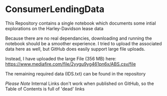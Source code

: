 # ConsumerLendingData

This Repository contains a single notebook which documents some intial explorations on the Harley-Davidson lease data

Because there are no real dependancies, downloading and running the notebook should be a smoother experience. I tried to upload the associated data here as well, but GitHub does easily support large file uploads. 

Instead, I have uploaded the large File (356 MB) here: https://www.mediafire.com/file/2yvgu9yg461pn6x/ABS.csv/file
 
The remaining required data (IDS.txt) can be found in the repository

*Please Note* Internal Links don't work when published on GitHub, so the Table of Contents is full of 'dead' links

